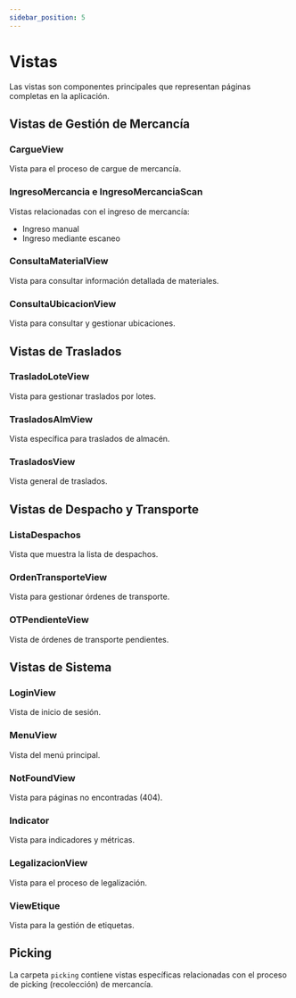 ```yaml
---
sidebar_position: 5
---
```


# Vistas

Las vistas son componentes principales que representan páginas completas en la aplicación.

## Vistas de Gestión de Mercancía

### CargueView
Vista para el proceso de cargue de mercancía.

### IngresoMercancia e IngresoMercanciaScan
Vistas relacionadas con el ingreso de mercancía:
- Ingreso manual
- Ingreso mediante escaneo

### ConsultaMaterialView
Vista para consultar información detallada de materiales.

### ConsultaUbicacionView
Vista para consultar y gestionar ubicaciones.

## Vistas de Traslados

### TrasladoLoteView
Vista para gestionar traslados por lotes.

### TrasladosAlmView
Vista específica para traslados de almacén.

### TrasladosView
Vista general de traslados.

## Vistas de Despacho y Transporte

### ListaDespachos
Vista que muestra la lista de despachos.

### OrdenTransporteView
Vista para gestionar órdenes de transporte.

### OTPendienteView
Vista de órdenes de transporte pendientes.

## Vistas de Sistema

### LoginView
Vista de inicio de sesión.

### MenuView
Vista del menú principal.

### NotFoundView
Vista para páginas no encontradas (404).

### Indicator
Vista para indicadores y métricas.

### LegalizacionView
Vista para el proceso de legalización.

### ViewEtique
Vista para la gestión de etiquetas.

## Picking

La carpeta `picking` contiene vistas específicas relacionadas con el proceso de picking (recolección) de mercancía.